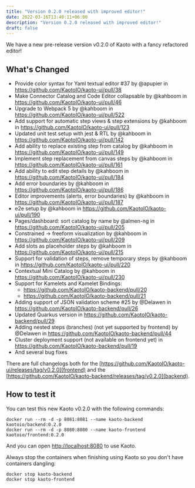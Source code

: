 ```yaml
---
title: "Version 0.2.0 released with improved editor!"
date: 2022-03-16T13:40:11+06:00
description: "Version 0.2.0 released with improved editor!"
draft: false
---
```


We have a new pre-release version v0.2.0 of Kaoto with a fancy refactored editor!

## What's Changed

* Provide color syntax for Yaml textual editor #37 by @apupier in https://github.com/KaotoIO/kaoto-ui/pull/38
* Make Connector Catalog and Code Editor collapsable by @kahboom in https://github.com/KaotoIO/kaoto-ui/pull/46
* Upgrade to Webpack 5 by @kahboom in https://github.com/KaotoIO/kaoto-ui/pull/522
* Add support for automatic step views & step extensions by @kahboom in https://github.com/KaotoIO/kaoto-ui/pull/123
* Updated unit test setup with jest & RTL by @kahboom in https://github.com/KaotoIO/kaoto-ui/pull/142
* Add ability to replace existing step from catalog by @kahboom in https://github.com/KaotoIO/kaoto-ui/pull/149
* Implement step replacement from canvas steps by @kahboom in https://github.com/KaotoIO/kaoto-ui/pull/161
* Add ability to edit step details by @kahboom in https://github.com/KaotoIO/kaoto-ui/pull/184
* Add error boundaries by @kahboom in https://github.com/KaotoIO/kaoto-ui/pull/186
* Editor improvements (alerts, error boundaries) by @kahboom in https://github.com/KaotoIO/kaoto-ui/pull/187
* e2e setup by @kahboom in https://github.com/KaotoIO/kaoto-ui/pull/190
* Pages/dashboard: sort catalog by name by @almen-ng in https://github.com/KaotoIO/kaoto-ui/pull/205
* Constrained -> freeform visualization by @kahboom in https://github.com/KaotoIO/kaoto-ui/pull/209
* Add slots as placeholder steps by @kahboom in https://github.com/KaotoIO/kaoto-ui/pull/215
* Support for validation of steps, remove temporary steps by @kahboom in https://github.com/KaotoIO/kaoto-ui/pull/220
* Contextual Mini Catalog by @kahboom in https://github.com/KaotoIO/kaoto-ui/pull/230
* Support for Kamelets and Kamelet Bindings:
  *  https://github.com/KaotoIO/kaoto-backend/pull/20
  * https://github.com/KaotoIO/kaoto-backend/pull/21
* Adding support of JSON validation scheme #25 by @Delawen in https://github.com/KaotoIO/kaoto-backend/pull/26
* Updated Quarkus version in https://github.com/KaotoIO/kaoto-backend/pull/29
* Adding nested steps (branches) (not yet supported by frontend) by @Delawen in https://github.com/KaotoIO/kaoto-backend/pull/44
* Cluster deployment support (not available on frontend yet) in https://github.com/KaotoIO/kaoto-backend/pull/19
* And several bug fixes

There are full changelogs both for the [https://github.com/KaotoIO/kaoto-ui/releases/tag/v0.2.0](frontend) and the [https://github.com/KaotoIO/kaoto-backend/releases/tag/v0.2.0](backend).

## How to test it

You can test this new Kaoto v0.2.0 with the following commands:

```
docker run --rm -d -p 8081:8081 --name kaoto-backend kaotoio/backend:0.2.0 
docker run --rm -d -p 8080:8080 --name kaoto-frontend kaotoio/frontend:0.2.0
```

And you can open [http://localhost:8080](http://localhost:8080) to use Kaoto.


Always stop the containers when finishing using Kaoto so you don't have containers dangling:

```
docker stop kaoto-backend
docker stop kaoto-frontend
```
